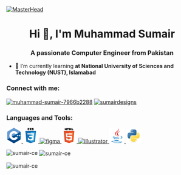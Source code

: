 [![MasterHead](https://www.youtube.com/redirect?event=video_description&redir_token=QUFFLUhqbjViOUlEeUtFbG1tWjVJZ182b0FjQjY3NmQzd3xBQ3Jtc0tuaTlJMmwyVVI3dXBNeU5MTHhraDQ0cGIxQXFLcHpDNF9ZU0NhVTBhSkVwQmJJWC1LMVhGSWQtUXZVTU9QMzZEQWxlR0M3OEhFQWJqRnQyMXlIbEk3VGZsSTl4RGQ2UnpzcjJScHVpRml6OUVFdld3Yw&q=https%3A%2F%2F1.bp.blogspot.com%2F-7A4WynwLsMw%2FXbBpCXG8fHI%2FAAAAAAAAMt4%2FuOa1bpLskYgrwGbllhSu2SDj_Mig8SXJQCLcBGAsYHQ%2Fs1600%2F2000_600px.gif&v=G-EGDH50hGE)](https://rishavchanda.io)

<h1 align="center">Hi 👋, I'm Muhammad Sumair</h1>
<h3 align="center">A passionate Computer Engineer from Pakistan</h3>

- 🌱 I’m currently learning **at National University of Sciences and Technology (NUST), Islamabad**

<h3 align="left">Connect with me:</h3>
<p align="left">
<a href="https://linkedin.com/in/muhammad-sumair-7966b2288" target="blank"><img align="center" src="https://raw.githubusercontent.com/rahuldkjain/github-profile-readme-generator/master/src/images/icons/Social/linked-in-alt.svg" alt="muhammad-sumair-7966b2288" height="30" width="40" /></a>
<a href="https://instagram.com/sumairdesigns" target="blank"><img align="center" src="https://raw.githubusercontent.com/rahuldkjain/github-profile-readme-generator/master/src/images/icons/Social/instagram.svg" alt="sumairdesigns" height="30" width="40" /></a>
</p>

<h3 align="left">Languages and Tools:</h3>
<p align="left"> <a href="https://www.w3schools.com/cpp/" target="_blank" rel="noreferrer"> <img src="https://raw.githubusercontent.com/devicons/devicon/master/icons/cplusplus/cplusplus-original.svg" alt="cplusplus" width="40" height="40"/> </a> <a href="https://www.w3schools.com/css/" target="_blank" rel="noreferrer"> <img src="https://raw.githubusercontent.com/devicons/devicon/master/icons/css3/css3-original-wordmark.svg" alt="css3" width="40" height="40"/> </a> <a href="https://www.figma.com/" target="_blank" rel="noreferrer"> <img src="https://www.vectorlogo.zone/logos/figma/figma-icon.svg" alt="figma" width="40" height="40"/> </a> <a href="https://www.w3.org/html/" target="_blank" rel="noreferrer"> <img src="https://raw.githubusercontent.com/devicons/devicon/master/icons/html5/html5-original-wordmark.svg" alt="html5" width="40" height="40"/> </a> <a href="https://www.adobe.com/in/products/illustrator.html" target="_blank" rel="noreferrer"> <img src="https://www.vectorlogo.zone/logos/adobe_illustrator/adobe_illustrator-icon.svg" alt="illustrator" width="40" height="40"/> </a> <a href="https://www.java.com" target="_blank" rel="noreferrer"> <img src="https://raw.githubusercontent.com/devicons/devicon/master/icons/java/java-original.svg" alt="java" width="40" height="40"/> </a> <a href="https://www.python.org" target="_blank" rel="noreferrer"> <img src="https://raw.githubusercontent.com/devicons/devicon/master/icons/python/python-original.svg" alt="python" width="40" height="40"/> </a> </p>

<p><img align="left" src="https://github-readme-stats.vercel.app/api/top-langs?username=sumair-ce&show_icons=true&locale=en&layout=compact" alt="sumair-ce" /></p>

<p>&nbsp;<img align="center" src="https://github-readme-stats.vercel.app/api?username=sumair-ce&show_icons=true&locale=en" alt="sumair-ce" /></p>

<p><img align="center" src="https://github-readme-streak-stats.herokuapp.com/?user=sumair-ce&" alt="sumair-ce" /></p>
